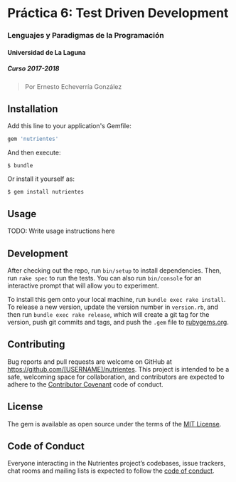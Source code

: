 # Práctica 6: Test Driven Development
### Lenguajes y Paradigmas de la Programación
#### Universidad de La Laguna
##### Curso 2017-2018
> Por Ernesto Echeverría González

## Installation

Add this line to your application's Gemfile:

```ruby
gem 'nutrientes'
```

And then execute:

    $ bundle

Or install it yourself as:

    $ gem install nutrientes

## Usage

TODO: Write usage instructions here

## Development

After checking out the repo, run `bin/setup` to install dependencies. Then, run `rake spec` to run the tests. You can also run `bin/console` for an interactive prompt that will allow you to experiment.

To install this gem onto your local machine, run `bundle exec rake install`. To release a new version, update the version number in `version.rb`, and then run `bundle exec rake release`, which will create a git tag for the version, push git commits and tags, and push the `.gem` file to [rubygems.org](https://rubygems.org).

## Contributing

Bug reports and pull requests are welcome on GitHub at https://github.com/[USERNAME]/nutrientes. This project is intended to be a safe, welcoming space for collaboration, and contributors are expected to adhere to the [Contributor Covenant](http://contributor-covenant.org) code of conduct.

## License

The gem is available as open source under the terms of the [MIT License](http://opensource.org/licenses/MIT).

## Code of Conduct

Everyone interacting in the Nutrientes project’s codebases, issue trackers, chat rooms and mailing lists is expected to follow the [code of conduct](https://github.com/[USERNAME]/nutrientes/blob/master/CODE_OF_CONDUCT.md).
